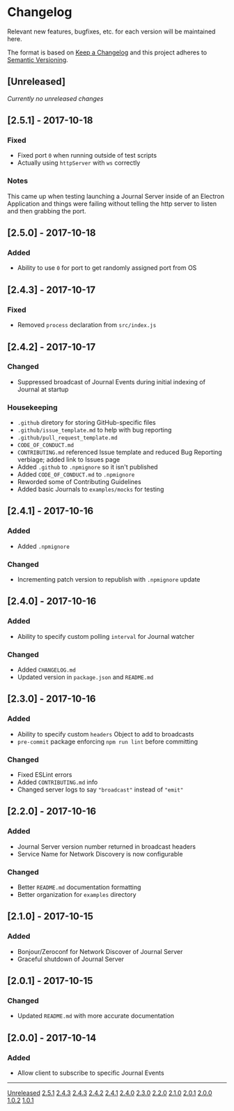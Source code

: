 
# Changelog

Relevant new features, bugfixes, etc. for each version will be maintained here.

The format is based on [Keep a Changelog](http://keepachangelog.com/en/1.0.0/)
and this project adheres to [Semantic Versioning](http://semver.org/spec/v2.0.0.html).

## [Unreleased]

*Currently no unreleased changes*

## [2.5.1] - 2017-10-18
### Fixed
- Fixed port `0` when running outside of test scripts
- Actually using `httpServer` with `ws` correctly

### Notes

This came up when testing launching a Journal Server inside of an Electron Application
and things were failing without telling the http server to listen and then grabbing the
port.

## [2.5.0] - 2017-10-18
### Added
- Ability to use `0` for port to get randomly assigned port from OS

## [2.4.3] - 2017-10-17
### Fixed
- Removed `process` declaration from `src/index.js`

## [2.4.2] - 2017-10-17
### Changed
- Suppressed broadcast of Journal Events during initial indexing of Journal at startup

### Housekeeping
- `.github` diretory for storing GitHub-specific files
- `.github/issue_template.md` to help with bug reporting
- `.github/pull_request_template.md`
- `CODE_OF_CONDUCT.md`
- `CONTRIBUTING.md` referenced Issue template and reduced Bug Reporting verbiage;
added link to Issues page
- Added `.github` to `.npmignore` so it isn't published
- Added `CODE_OF_CONDUCT.md` to `.npmignore`
- Reworded some of Contributing Guidelines
- Added basic Journals to `examples/mocks` for testing

## [2.4.1] - 2017-10-16
### Added
- Added `.npmignore`

### Changed
- Incrementing patch version to republish with `.npmignore` update

## [2.4.0] - 2017-10-16
### Added
- Ability to specify custom polling `interval` for Journal watcher

### Changed
- Added `CHANGELOG.md`
- Updated version in `package.json` and `README.md`

## [2.3.0] - 2017-10-16
### Added
- Ability to specify custom `headers` Object to add to broadcasts
- `pre-commit` package enforcing `npm run lint` before committing

### Changed
- Fixed ESLint errors
- Added `CONTRIBUTING.md` info
- Changed server logs to say `"broadcast"` instead of `"emit"`

## [2.2.0] - 2017-10-16
### Added
- Journal Server version number returned in broadcast headers
- Service Name for Network Discovery is now configurable

### Changed
- Better `README.md` documentation formatting
- Better organization for `examples` directory

## [2.1.0] - 2017-10-15
### Added
- Bonjour/Zeroconf for Network Discover of Journal Server
- Graceful shutdown of Journal Server

## [2.0.1] - 2017-10-15
### Changed
- Updated `README.md` with more accurate documentation

## [2.0.0] - 2017-10-14
### Added
- Allow client to subscribe to specific Journal Events

---

[Unreleased](https://github.com/DVDAGames/elite-dangerous-journal-server/compare/2.5.1...HEAD)
[2.5.1](https://github.com/DVDAGames/elite-dangerous-journal-server/compare/2.5.0...2.5.1)
[2.4.3](https://github.com/DVDAGames/elite-dangerous-journal-server/compare/2.4.3...2.5.0)
[2.4.3](https://github.com/DVDAGames/elite-dangerous-journal-server/compare/2.4.2...2.4.3)
[2.4.2](https://github.com/DVDAGames/elite-dangerous-journal-server/compare/2.4.1...2.4.2)
[2.4.1](https://github.com/DVDAGames/elite-dangerous-journal-server/compare/2.4.0...2.4.1)
[2.4.0](https://github.com/DVDAGames/elite-dangerous-journal-server/compare/2.3.0...2.4.0)
[2.3.0](https://github.com/DVDAGames/elite-dangerous-journal-server/compare/2.2.0...2.3.0)
[2.2.0](https://github.com/DVDAGames/elite-dangerous-journal-server/compare/2.1.0...2.2.0)
[2.1.0](https://github.com/DVDAGames/elite-dangerous-journal-server/compare/2.0.1...2.1.0)
[2.0.1](https://github.com/DVDAGames/elite-dangerous-journal-server/compare/2.0.0...2.0.1)
[2.0.0](https://github.com/DVDAGames/elite-dangerous-journal-server/compare/1.0.2...2.0.0)
[1.0.2](https://github.com/DVDAGames/elite-dangerous-journal-server/compare/1.0.1...1.0.2)
[1.0.1](https://github.com/DVDAGames/elite-dangerous-journal-server/compare/53322ee...1.0.1)
